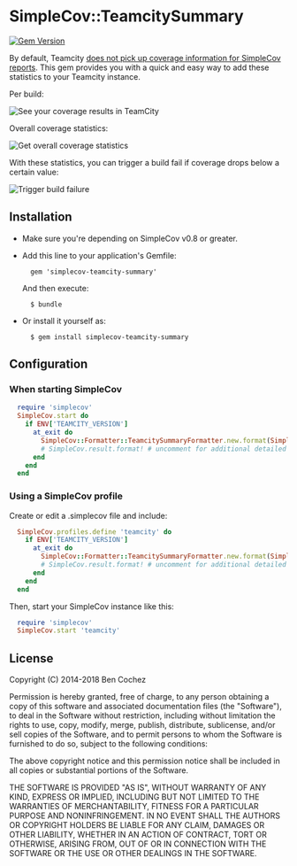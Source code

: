 # SimpleCov::TeamcitySummary

[![Gem Version](https://badge.fury.io/rb/simplecov-teamcity-summary.svg)](http://badge.fury.io/rb/simplecov-teamcity-summary)

By default, Teamcity [does not pick up coverage information for SimpleCov reports](https://confluence.jetbrains.com/display/TCD9/Code+Coverage). This gem provides you with a quick and easy way to add these statistics to your Teamcity instance.

Per build:

![See your coverage results in TeamCity](https://raw.github.com/benc/simplecov-teamcity-summary/master/img/coverage_results.png)

Overall coverage statistics:

![Get overall coverage statistics](https://raw.github.com/benc/simplecov-teamcity-summary/master/img/coverage_chart.png)

With these statistics, you can trigger a build fail if coverage drops below a certain value:

![Trigger build failure](https://raw.github.com/benc/simplecov-teamcity-summary/master/img/trigger_build_failure.png)

## Installation

* Make sure you're depending on SimpleCov v0.8 or greater.
* Add this line to your application's Gemfile:

        gem 'simplecov-teamcity-summary'

  And then execute:

        $ bundle

* Or install it yourself as:

        $ gem install simplecov-teamcity-summary

## Configuration

### When starting SimpleCov

```ruby
  require 'simplecov'
  SimpleCov.start do
    if ENV['TEAMCITY_VERSION']
      at_exit do
        SimpleCov::Formatter::TeamcitySummaryFormatter.new.format(SimpleCov.result)
        # SimpleCov.result.format! # uncomment for additional detailed HTML report for TeamCity artifacts
      end
    end
  end
```

### Using a SimpleCov profile

Create or edit a .simplecov file and include:

```ruby
  SimpleCov.profiles.define 'teamcity' do
    if ENV['TEAMCITY_VERSION']
      at_exit do
        SimpleCov::Formatter::TeamcitySummaryFormatter.new.format(SimpleCov.result)
        # SimpleCov.result.format! # uncomment for additional detailed HTML report for TeamCity artifacts
      end
    end
  end
```

Then, start your SimpleCov instance like this:

```ruby
  require 'simplecov'
  SimpleCov.start 'teamcity'
```

## License

Copyright (C) 2014-2018 Ben Cochez

Permission is hereby granted, free of charge, to any person obtaining a copy of this software and associated documentation files (the "Software"), to deal in the Software without restriction, including without limitation the rights to use, copy, modify, merge, publish, distribute, sublicense, and/or sell copies of the Software, and to permit persons to whom the Software is furnished to do so, subject to the following conditions:

The above copyright notice and this permission notice shall be included in all copies or substantial portions of the Software.

THE SOFTWARE IS PROVIDED "AS IS", WITHOUT WARRANTY OF ANY KIND, EXPRESS OR IMPLIED, INCLUDING BUT NOT LIMITED TO THE WARRANTIES OF MERCHANTABILITY, FITNESS FOR A PARTICULAR PURPOSE AND NONINFRINGEMENT. IN NO EVENT SHALL THE AUTHORS OR COPYRIGHT HOLDERS BE LIABLE FOR ANY CLAIM, DAMAGES OR OTHER LIABILITY, WHETHER IN AN ACTION OF CONTRACT, TORT OR OTHERWISE, ARISING FROM, OUT OF OR IN CONNECTION WITH THE SOFTWARE OR THE USE OR OTHER DEALINGS IN THE SOFTWARE.
